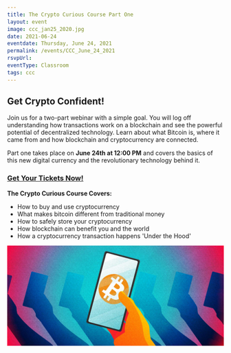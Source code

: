 ```yaml
---
title: The Crypto Curious Course Part One
layout: event
image: ccc_jan25_2020.jpg
date: 2021-06-24
eventdate: Thursday, June 24, 2021
permalink: /events/CCC_June_24_2021
rsvpUrl: 
eventType: Classroom
tags: ccc
---
```

<h2>Get Crypto Confident!</h2>

Join us for a two-part webinar with a simple goal. You will log off understanding how transactions work on a blockchain and see the powerful potential of decentralized technology. Learn about what Bitcoin is, where it came from and how blockchain and cryptocurrency are connected.

Part one takes place on <b>June 24th at 12:00 PM</b> and covers the basics of this new digital currency and the revolutionary technology behind it.

<h3><a href="https://www.eventbrite.com/e/150837064721" target="_blank" rel="noopener">Get Your Tickets Now!</a></h3>

<b>The Crypto Curious Course Covers:</b>
<ul>
 	<li>How to buy and use cryptocurrency</li>
 	<li>What makes bitcoin different from traditional money</li>
 	<li>How to safely store your cryptocurrency</li>
 	<li>How blockchain can benefit you and the world</li>
 	<li>How a cryptocurrency transaction happens 'Under the Hood'</li>
</ul>

<img src="/assets/img/bitcoinphonehandbanner.jpg" alt="Hand holding phone with Bitcoin logo" title="Bitcoin">
